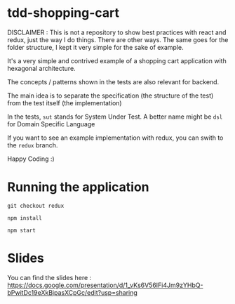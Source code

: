 # tdd-shopping-cart

DISCLAIMER : This is not a repository to show best practices with react and redux, just the way I do things. There are other ways. The same goes for the folder structure, I kept it very simple for the sake of example.

It's a very simple and contrived example of a shopping cart application with hexagonal architecture.

The concepts / patterns shown in the tests are also relevant for backend.

The main idea is to separate the specification (the structure of the test) from the test itself (the implementation)

In the tests, `sut` stands for System Under Test. A better name might be `dsl` for Domain Specific Language

If you want to see an example implementation with redux, you can swith to the `redux` branch.

Happy Coding :)

# Running the application

`git checkout redux`

`npm install`

`npm start`

# Slides

You can find the slides here : https://docs.google.com/presentation/d/1_vKs6V56IFi4Jm9zYHbQ-bPwitDc19eXkBjpasXCpGc/edit?usp=sharing
